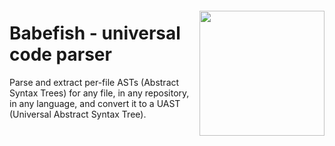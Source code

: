 <img src="https://avatars2.githubusercontent.com/u/25795418?v=3&s=200f" align="right" width="200px" height="200px" vspace="20" />

# Babefish - universal code parser

Parse and extract per-file ASTs (Abstract Syntax Trees) for any file, in any repository, in any language, and convert it to a UAST (Universal Abstract Syntax Tree).
